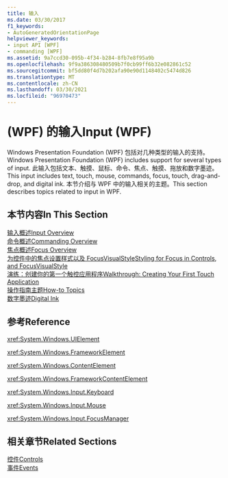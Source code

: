 ```yaml
---
title: 输入
ms.date: 03/30/2017
f1_keywords:
- AutoGeneratedOrientationPage
helpviewer_keywords:
- input API [WPF]
- commanding [WPF]
ms.assetid: 9a7ccd30-095b-4f34-b284-8fb7e8f95a9b
ms.openlocfilehash: 9f9a386308480509b7f0cb99ff6b32e082861c52
ms.sourcegitcommit: bf5dd80f4d7b202afa90e90d1148402c5474d826
ms.translationtype: MT
ms.contentlocale: zh-CN
ms.lasthandoff: 03/30/2021
ms.locfileid: "96970473"
---
```

# <a name="input-wpf"></a><span data-ttu-id="e2e26-102"> (WPF) 的输入</span><span class="sxs-lookup"><span data-stu-id="e2e26-102">Input (WPF)</span></span>
<span data-ttu-id="e2e26-103">Windows Presentation Foundation (WPF) 包括对几种类型的输入的支持。</span><span class="sxs-lookup"><span data-stu-id="e2e26-103">Windows Presentation Foundation (WPF) includes support for several types of input.</span></span> <span data-ttu-id="e2e26-104">此输入包括文本、触摸、鼠标、命令、焦点、触摸、拖放和数字墨迹。</span><span class="sxs-lookup"><span data-stu-id="e2e26-104">This input includes text, touch, mouse, commands, focus, touch, drag-and-drop, and digital ink.</span></span> <span data-ttu-id="e2e26-105">本节介绍与 WPF 中的输入相关的主题。</span><span class="sxs-lookup"><span data-stu-id="e2e26-105">This section describes topics related to input in WPF.</span></span>  
  
## <a name="in-this-section"></a><span data-ttu-id="e2e26-106">本节内容</span><span class="sxs-lookup"><span data-stu-id="e2e26-106">In This Section</span></span>  
 [<span data-ttu-id="e2e26-107">输入概述</span><span class="sxs-lookup"><span data-stu-id="e2e26-107">Input Overview</span></span>](input-overview.md)  
 [<span data-ttu-id="e2e26-108">命令概述</span><span class="sxs-lookup"><span data-stu-id="e2e26-108">Commanding Overview</span></span>](commanding-overview.md)  
 [<span data-ttu-id="e2e26-109">焦点概述</span><span class="sxs-lookup"><span data-stu-id="e2e26-109">Focus Overview</span></span>](focus-overview.md)  
 [<span data-ttu-id="e2e26-110">为控件中的焦点设置样式以及 FocusVisualStyle</span><span class="sxs-lookup"><span data-stu-id="e2e26-110">Styling for Focus in Controls, and FocusVisualStyle</span></span>](styling-for-focus-in-controls-and-focusvisualstyle.md)  
 [<span data-ttu-id="e2e26-111">演练：创建你的第一个触控应用程序</span><span class="sxs-lookup"><span data-stu-id="e2e26-111">Walkthrough: Creating Your First Touch Application</span></span>](walkthrough-creating-your-first-touch-application.md)  
 [<span data-ttu-id="e2e26-112">操作指南主题</span><span class="sxs-lookup"><span data-stu-id="e2e26-112">How-to Topics</span></span>](input-and-commands-how-to-topics.md)  
 [<span data-ttu-id="e2e26-113">数字墨迹</span><span class="sxs-lookup"><span data-stu-id="e2e26-113">Digital Ink</span></span>](digital-ink.md)  
  
## <a name="reference"></a><span data-ttu-id="e2e26-114">参考</span><span class="sxs-lookup"><span data-stu-id="e2e26-114">Reference</span></span>  
 <xref:System.Windows.UIElement>  
  
 <xref:System.Windows.FrameworkElement>  
  
 <xref:System.Windows.ContentElement>  
  
 <xref:System.Windows.FrameworkContentElement>  
  
 <xref:System.Windows.Input.Keyboard>  
  
 <xref:System.Windows.Input.Mouse>  
  
 <xref:System.Windows.Input.FocusManager>  
  
## <a name="related-sections"></a><span data-ttu-id="e2e26-115">相关章节</span><span class="sxs-lookup"><span data-stu-id="e2e26-115">Related Sections</span></span>  
 [<span data-ttu-id="e2e26-116">控件</span><span class="sxs-lookup"><span data-stu-id="e2e26-116">Controls</span></span>](../controls/index.md)  
  [<span data-ttu-id="e2e26-117">事件</span><span class="sxs-lookup"><span data-stu-id="e2e26-117">Events</span></span>](events-wpf.md)
